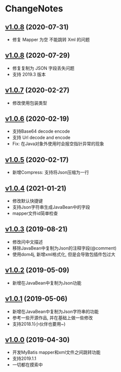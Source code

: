 # ChangeNotes

## [v1.0.8](https://github.com/liuzhihangs/toolkit/releases/tag/v1.0.9) (2020-07-31)

- 修复 Mapper 为空 不能跳转 Xml 的问题

## [v1.0.8](https://github.com/liuzhihangs/toolkit/releases/tag/v1.0.8) (2020-07-29)

- 修复复制为 JSON 字段丢失问题
- 支持 2019.3 版本
 

## [v1.0.7](https://github.com/liuzhihangs/toolkit/releases/tag/v1.0.7) (2020-02-27)

- 修改使用包装类型


## [v1.0.6](https://github.com/liuzhihangs/toolkit/releases/tag/v1.0.6) (2020-02-19)

- 支持Base64 decode encode
- 支持 Url decode and encode
- Fix: 在Java对象外使用时会报空指针异常的现象

## [v1.0.5](https://github.com/liuzhihangs/toolkit/releases/tag/v1.0.5) (2020-02-17)

- 新增Compress: 支持将Json压缩为一行

## [v1.0.4](https://github.com/liuzhihangs/toolkit/releases/tag/v1.0.4) (2021-01-21)

- 修改默认快捷键
- 支持Json字符串生成JavaBean中的字段
- mapper文件id简单检查

## [v1.0.3](https://github.com/liuzhihangs/toolkit/releases/tag/v1.0.3) (2019-08-21)

- 修改问中文描述
- 移除JavaBean中复制为Json的注释字段(@comment)
- 使用dom4j, 新增xml格式化, 但是会导致包插件包过大

## [v1.0.2](https://github.com/liuzhihangs/toolkit/releases/tag/v1.0.2) (2019-05-09)

- 新增在JavaBean中复制为Json功能


## [v1.0.1](https://github.com/liuzhihangs/toolkit/releases/tag/v1.0.1) (2019-05-06)

- 新增在JavaBean中复制为Json字符串的功能
- 参考一些开源作品, 并在基础上做一些修改
- 支持2018.1(小伙伴也要用~)


## [v1.0.0](https://github.com/liuzhihangs/toolkit/releases/tag/v1.0.0) (2019-04-30)

- 开发MyBatis mapper和xml文件之间跳转功能
- 支持2019.1.1
- 一切都在摸索中